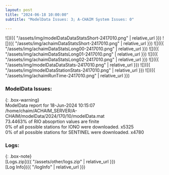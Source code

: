 ```yaml
---
layout: post
title: "2024-06-18 10:00:00"
subtitle: "ModelData Issues: 3; A-CHAIM System Issues: 0"

---
```


![]({{ "/assets/img/modelDataDataStatsShort-2417010.png" | relative_url }})
![]({{ "/assets/img/achaimDataStatsShort-2417010.png" | relative_url }})
![]({{ "/assets/img/achaimDataStatsLong00-2417010.png" | relative_url }})
![]({{ "/assets/img/achaimDataStatsLong01-2417010.png" | relative_url }})
![]({{ "/assets/img/achaimDataStatsLong02-2417010.png" | relative_url }})
![]({{ "/assets/img/modelDataDataStats-2417010.png" | relative_url }})
![]({{ "/assets/img/modelDataStationStats-2417010.png" | relative_url }})
![]({{ "/assets/img/achaimRunTime-2417010.png" | relative_url }})


### ModelData Issues:  
  
{: .box-warning}  
 ModelData report for 18-Jun-2024 10:15:07   
 /home/chaim/ACHAIM_SERVER/A-CHAIM/modelData/2024/170/10/modelData.mat   
 73.4463% of RIO absoprtion values are finite   
 0% of all possible stations for IONO were downloaded. x5325   
 0% of all possible stations for SENTINEL were downloaded. x4780   
  


### Logs:  
  
{: .box-note}  
[Logs.zip]({{ "/assets/other/logs.zip" | relative_url }})  
[Log Info]({{ "/logInfo" | relative_url }})  
